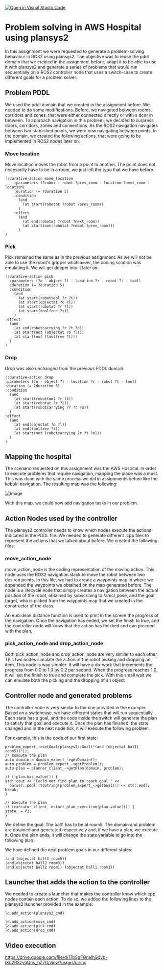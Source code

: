 [![Open in Visual Studio Code](https://classroom.github.com/assets/open-in-vscode-c66648af7eb3fe8bc4f294546bfd86ef473780cde1dea487d3c4ff354943c9ae.svg)](https://classroom.github.com/online_ide?assignment_repo_id=7551085&assignment_repo_type=AssignmentRepo)


# Problem solving in AWS Hospital using plansys2

In this assignment we were requested to generate a problem-solving behaviour in ROS2 using plansys2. The objective was to reuse the pddl domain that we created in the assignment before, adapt it to be able to use it with plansys2 and generate a series of problems that would run sequentially on a ROS2 controller node that uses a switch-case to create different goals for a problem solver.

## Problem PDDL

We used the pddl domain that we created in the assignment before. We needed to do some modifications. Before, we navigated between rooms, corridors and zones, that were either connected directly or with a door in between. To approach navigation in this problem, we decided to surpress doors, corridors, zones and connections. As the ROS2 navigation navigates between two stablished points, we were now navigating between points. In the domain, we created the following actions, that were going to be implemented in ROS2 nodes later on:

### Move location

Move location moves the robot from a point to another. The point does not necesarilly have to be in a room, we just left the typo that we have before.

```
(:durative-action move_location
    :parameters (?robot - robot ?prev_room - location ?next_room - location)
    :duration (= ?duration 5)
    :condition 
      (and
        (at start(robotat ?robot ?prev_room))
      )
    :effect 
      (and  
        (at end(robotat ?robot ?next_room))
        (at start(not(robotat ?robot ?prev_room)))
      )
)
```
### Pick

Pick remained the same as in the previous assignment. As we will not be able to use the robot's gripper whatsoever, the coding solution was emulating it. We will get deeper into it later on.

```
(:durative-action pick
  :parameters (?o - object ?l - location ?r - robot ?t - tool)
  :duration (= ?duration 5)
  :condition 
    (and
      (at start(robottool ?r ?t))
      (at start(objectat ?o ?l))
      (at start(robotat ?r ?l))
      (at start(toolfree ?t))
    )
:effect 
  (and 
    (at end(robotcarrying ?r ?t ?o))
    (at start(not (objectat ?o ?l)))
    (at start(not (toolfree ?t)))
  )
)
```

### Drop

Drop was also unchanged from the previous PDDL domain.

```
(:durative-action drop
:parameters (?o - object ?l - location ?r - robot ?t - tool)
:duration (= ?duration 5)
:condition 
  (and 
    (at start(robottool ?r ?t))
    (at start(robotat ?r ?l))
    (at start(robotcarrying ?r ?t ?o))
  )
:effect 
  (and 
    (at end(objectat ?o ?l))
    (at end(toolfree ?t))
    (at start(not (robotcarrying ?r ?t ?o)))
  )
)
```

## Mapping the hospital

The scenario requested on this assignment was the AWS Hospital. In order to execute problems that require navigation, mapping the place was a must. This was done with the same process we did in assignments before like the kobuki navigation. The resulting map was the following:

![image](https://user-images.githubusercontent.com/78983070/165061908-1ac7f1c9-7b10-4aff-bbcd-210da035c225.png)

With this map, we could now add navigation tasks in our problem.

## Action Nodes used by the controller

The plansys2 controller needs to know which nodes execute the actions indicated in the PDDL file. We needed to generate different .cpp files to represent the actions that we talked about before. We created the following files:

### move_action_node

move_action_node is the coding representation of the moving action. This node uses the ROS2 navigation stack to move the robot between two desired points. In this file, we had to create a waypoints map in where we appended the waypoints we obtained on the map generated before. The node is a lifecycle node that simply creates a navigation between the actual position of the robot, obtained by subscribing to /amcl_pose, and the goal target, who is picked from the waypoints map that we created in the constructor of the class.

An euclidean distance function is used to print in the screen the progress of the navigation. Once the navigation has ended, we set the finish to true, and the controller node will know that the action has finished and can proceed with the plan,

### pick_action_node and drop_action_node

Both pick_action_node and drop_action_node are very similar to each other. This two nodes simulate the action of the robot picking and dropping an item. This node is way simpler: It will have a do-work that increments the progress from 0.0 to 1.0 by 0.2 per second. When the progress reaches 1.0, it will set the finish to true and complete the pick. With this small wait we can emulate both the picking and the dropping of an object

## Controller node and generated problems

The controller node is very similar to the one provided in the example. Based on a switchcase, we have different states that will run sequentially. Each state has a goal, and the code inside the switch will generate the plan to satisfy that goal and execute it. Once the plan has finished, the state changed and in the next node tick, it will execute the following problem.

For example, this is the code of our first state:
```
problem_expert_->setGoal(plansys2::Goal("(and (objectat ball1 room5))"));
// Compute the plan
auto domain = domain_expert_->getDomain();
auto problem = problem_expert_->getProblem();
auto plan = planner_client_->getPlan(domain, problem);

if (!plan.has_value()) {
std::cout << "Could not find plan to reach goal " <<
  parser::pddl::toString(problem_expert_->getGoal()) << std::endl;
break;
}

// Execute the plan
if (executor_client_->start_plan_execution(plan.value())) {
state_ = P2;
}
```
We define the goal: The ball1 has to be at room5. The domain and problem are obtained and generated respectively and, if we have a plan, we execute it. Once the plan ends, it will change the state variable to go into the following plan.

We have defined the next problem goals in our different states:

```
(and (objectat ball1 room5))
(and(objectat ball2 room3))
(and(objectat ball2 room1) (objectat ball1 room1))
```

## Launcher that adds the action to the controller

We needed to create a launcher that makes the controller know which cpp nodes contain each action. To do so, we added the following lines to the plansys2 launcher provided in the example:

```
ld.add_action(plansys2_cmd)

ld.add_action(move_cmd)
ld.add_action(pick_cmd)
ld.add_action(drop_cmd)
```

## Video execution

https://drive.google.com/file/d/17pSgFGnalhGdyb-iXo2RSzybQns_hZ7G/view?usp=sharing
